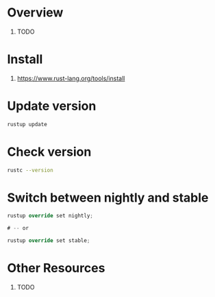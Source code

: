 # Overview
1. TODO


# Install
1. https://www.rust-lang.org/tools/install


# Update version
```bash
rustup update
```


# Check version
```bash
rustc --version
```


# Switch between nightly and stable
```rust
rustup override set nightly;

# -- or

rustup override set stable;
```



# Other Resources
1. TODO